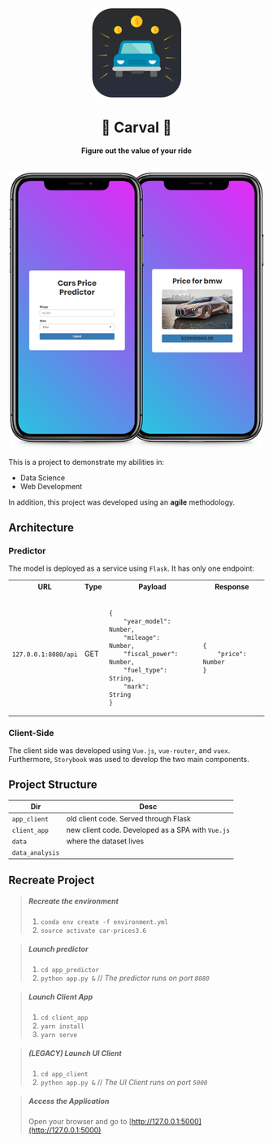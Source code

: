 <div align="center">
  <img src='_docs/imgs/carval-logo.png' width="175">
  <h1><strong>🚗 Carval 💸</strong></h1>
  <h4>Figure out the value of your ride</h4>
  <br/>
  <img src='_docs/imgs/mockup.png' width="500">
</div>

This is a project to demonstrate my abilities in:
* Data Science
* Web Development

In addition, this project was developed using an __agile__ methodology.

## Architecture
### Predictor
The model is deployed as a service using `Flask`. It has only one endpoint:
<table>
  <tbody>
    <tr>
      <th>URL</th>
      <th >Type</th>
      <th>Payload</th>
      <th>Response</th>
    </tr>
    <tr>
      <td><code>127.0.0.1:8080/api</code></td>
      <td>GET</td>
      <td>
<pre><code>
{
    "year_model":   Number,
    "mileage":      Number, 
    "fiscal_power": Number, 
    "fuel_type":    String, 
    "mark":         String
}
</code></pre>
      </td>
      <td>
<pre><code>
{
    "price": Number
}
</code></pre>
      </td>
    </tr>
  </tbody>
</table>

### Client-Side
The client side was developed using `Vue.js`, `vue-router`, and `vuex`.<br>
Furthermore, `Storybook` was used to develop the two main components.

## Project Structure
| Dir        | Desc           |
| ------------- |---------------|
| `app_client`  | old client code. Served through Flask |
| `client_app`  | new client code. Developed as a SPA with `Vue.js` |
| `data`        | where the dataset lives |
| `data_analysis` | 


## Recreate Project
> ##### Recreate the environment
>1. `conda env create -f environment.yml`
>2. `source activate car-prices3.6`

> ##### Launch predictor
>1. `cd app_predictor`
>2. `python app.py &`
> // _The predictor runs on port `8080`_

> ##### Launch Client App
>1. `cd client_app`
>2. `yarn install`
>3. `yarn serve`

> ##### (LEGACY) Launch UI Client
> 1. `cd app_client`
> 2. `python app.py &`
> // _The UI Client runs on port `5000`_

> ##### Access the Application
> Open your browser and go to [http://127.0.0.1:5000](http://127.0.0.1:5000)
